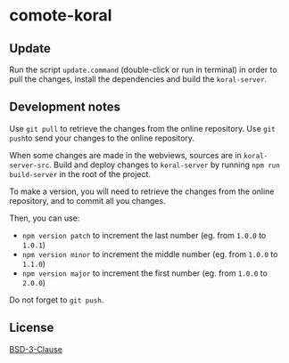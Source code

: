 # comote-koral

## Update

Run the script `update.command` (double-click or run in terminal) in order to pull the changes, install the dependencies and build the `koral-server`.

## Development notes

Use `git pull` to retrieve the changes from the online repository. Use `git push`to send your changes to the online repository.

When some changes are made in the webviews, sources are in `koral-server-src`. Build and deploy changes to `koral-server` by running `npm run build-server` in the root of the project.

To make a version, you will need to retrieve the changes from the online repository, and to commit all you changes.

Then, you can use:

- `npm version patch` to increment the last number (eg. from `1.0.0` to  `1.0.1`)
- `npm version minor` to increment the middle number (eg. from `1.0.0` to  `1.1.0`)
- `npm version major` to increment the first number (eg. from `1.0.0` to  `2.0.0`)

Do not forget to `git push`.

## License

[BSD-3-Clause](./LICENSE)
